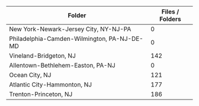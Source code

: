 | Folder                                      |   Files / Folders |
|---------------------------------------------|-------------------|
| New York-Newark-Jersey City, NY-NJ-PA       |                 0 |
| Philadelphia-Camden-Wilmington, PA-NJ-DE-MD |                 0 |
| Vineland-Bridgeton, NJ                      |               142 |
| Allentown-Bethlehem-Easton, PA-NJ           |                 0 |
| Ocean City, NJ                              |               121 |
| Atlantic City-Hammonton, NJ                 |               177 |
| Trenton-Princeton, NJ                       |               186 |